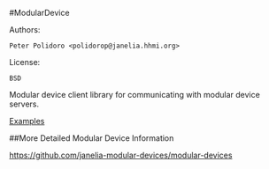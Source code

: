 #ModularDevice

Authors:

    Peter Polidoro <polidorop@janelia.hhmi.org>

License:

    BSD

Modular device client library for communicating with modular device
servers.

[Examples](./examples)

##More Detailed Modular Device Information

<https://github.com/janelia-modular-devices/modular-devices>

